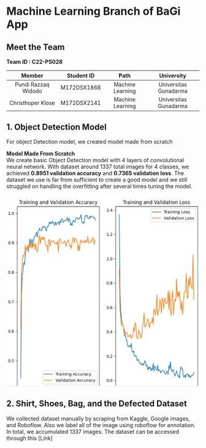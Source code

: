 # Machine Learning Branch of BaGi App

## Meet the Team 

<b> Team ID : C22-PS028</b>

|         Member                    |  Student ID  |        Path        |               University              |                                               
| :------------------------------:  | :----------: | :----------------: |  :----------------------------------: |
|  Pundi Razzaq Widodo              |  M172DSX1868 |  Machine Learning  |  Universitas Gunadarma                |
|  Christhoper Klose                |  M172DSX2141 |  Machine Learning  |  Universitas Gunadarma                |

## 1. Object Detection Model

For object Detection model, we created model made from scratch

**Model Made From Scratch**<br />
We create basic Object Detection model with 4 layers of convolutional neural network. With dataset around 1337 total images for 4 classes, we achieved **0.8951 validation accuracy** and **0.7365 validation loss**. The dataset we use is far from sufficient to create a good model and we still struggled on handling the overfitting after several times tuning the model.<br />

![train_and_val_acc.jpg](https://github.com/rondimarten07/Apps-BaGi/blob/1b796ee43d113196a45d4dca1ef854a675d2f259/train_and_val_acc.jpg)

## 2. Shirt, Shoes, Bag, and the Defected Dataset

We collected dataset manually by scraping from Kaggle, Google images, and Roboflow. Also we label all of the image using roboflow for annotation. In total, we accumulated 1337 images. The dataset can be accessed through this [Link]
